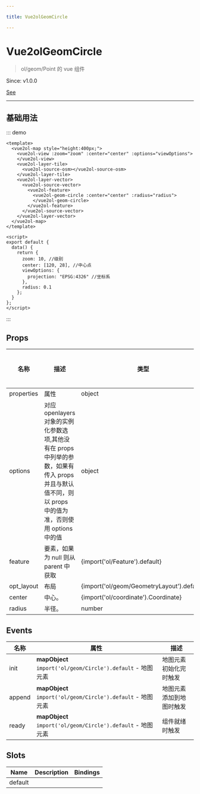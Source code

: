 ```yaml
---

title: Vue2olGeomCircle

---
```


# Vue2olGeomCircle

> ol/geom/Point 的 vue 组件

Since: v1.0.0

[See](https://openlayers.org/en/latest/apidoc/module-ol_geom_Circle-Circle.html)

---

## 基础用法

::: demo

```vue
<template>
  <vue2ol-map style="height:400px;">
    <vue2ol-view :zoom="zoom" :center="center" :options="viewOptions">
    </vue2ol-view>
    <vue2ol-layer-tile>
      <vue2ol-source-osm></vue2ol-source-osm>
    </vue2ol-layer-tile>
    <vue2ol-layer-vector>
      <vue2ol-source-vector>
        <vue2ol-feature>
          <vue2ol-geom-circle :center="center" :radius="radius">
          </vue2ol-geom-circle>
        </vue2ol-feature>
      </vue2ol-source-vector>
    </vue2ol-layer-vector>
  </vue2ol-map>
</template>

<script>
export default {
  data() {
    return {
      zoom: 10, //级别
      center: [120, 28], //中心点
      viewOptions: {
        projection: "EPSG:4326" //坐标系
      },
      radius: 0.1
    };
  }
};
</script>
```

:::

## Props

| 名称       | 描述                                                                                                                                                  | 类型                                       | 取值范围 | 默认值 |
| ---------- | ----------------------------------------------------------------------------------------------------------------------------------------------------- | ------------------------------------------ | -------- | ------ |
| properties | 属性                                                                                                                                                  | object                                     | -        |        |
| options    | 对应 openlayers 对象的实例化参数选项,其他没有在 props 中列举的参数，如果有传入 props 并且与默认值不同，则以 props 中的值为准，否则使用 options 中的值 | object                                     | -        |        |
| feature    | 要素，如果为 null 则从 parent 中获取                                                                                                                  | {import('ol/Feature').default}             | -        |        |
| opt_layout | 布局                                                                                                                                                  | {import('ol/geom/GeometryLayout').default} | -        |        |
| center     | 中心。                                                                                                                                                | {import('ol/coordinate').Coordinate}       | -        |        |
| radius     | 半径。                                                                                                                                                | number                                     | -        |        |

## Events

| 名称   | 属性                                                        | 描述                     |
| ------ | ----------------------------------------------------------- | ------------------------ |
| init   | **mapObject** `import('ol/geom/Circle').default` - 地图元素 | 地图元素初始化完时触发   |
| append | **mapObject** `import('ol/geom/Circle').default` - 地图元素 | 地图元素添加到地图时触发 |
| ready  | **mapObject** `import('ol/geom/Circle').default` - 地图元素 | 组件就绪时触发           |

## Slots

| Name    | Description | Bindings |
| ------- | ----------- | -------- |
| default |             |          |
